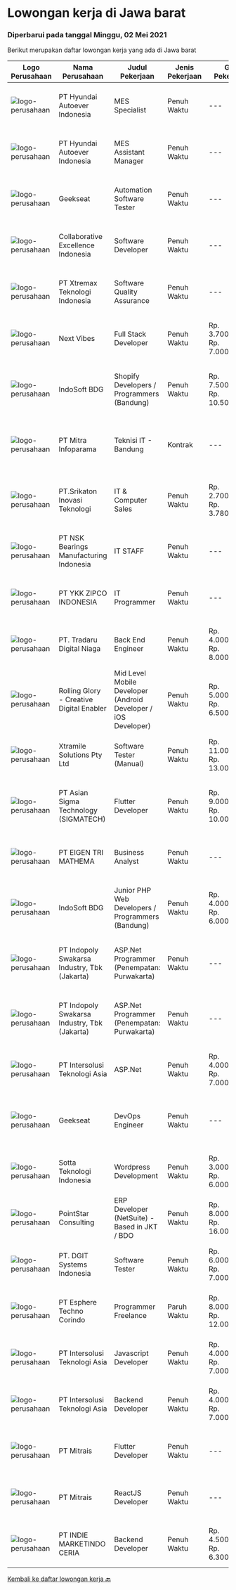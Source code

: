 
  # Lowongan kerja di Jawa barat

  ### Diperbarui pada tanggal Minggu, 02 Mei 2021

  Berikut merupakan daftar lowongan kerja yang ada di Jawa barat

  |Logo Perusahaan | Nama Perusahaan | Judul Pekerjaan | Jenis Pekerjaan | Gaji Pekerjaan | Lokasi | Deskripsi | Tanggal diunggah | Pranala |
  | -------------- | --------------- | --------------- | --------- | --------- | -------------- | ------- | ----------- | ----------- |
  |![logo-perusahaan](https://image-service-cdn.seek.com.au/f992056d5f7387e65175ea734607b8bca8b75b07/ee4dce1061f3f616224767ad58cb2fc751b8d2dc)|PT Hyundai Autoever Indonesia|MES Specialist|Penuh Waktu|---|Bekasi|Purpose of PositionResponsible of MES System, configure required changes on system derived from changes to the process / Daily support and help for...|Sabtu, 01 Mei 2021|https://www.jobstreet.co.id/id/job/mes-specialist-3514026?token=0~9363553a-80c1-48ae-be5c-d09e119ed838&sectionRank=1&jobId=jobstreet-id-job-3514026|
|![logo-perusahaan](https://image-service-cdn.seek.com.au/f992056d5f7387e65175ea734607b8bca8b75b07/ee4dce1061f3f616224767ad58cb2fc751b8d2dc)|PT Hyundai Autoever Indonesia|MES Assistant Manager|Penuh Waktu|---|Bekasi|Purpose of PositionResponsible of MES system, configure required changes on system derived from changes to the process / support and help for users of...|Sabtu, 01 Mei 2021|https://www.jobstreet.co.id/id/job/mes-assistant-manager-3514023?token=0~9363553a-80c1-48ae-be5c-d09e119ed838&sectionRank=2&jobId=jobstreet-id-job-3514023|
|![logo-perusahaan](https://image-service-cdn.seek.com.au/6ec369771236c060e2d7d7d46be9eee1432857a5/ee4dce1061f3f616224767ad58cb2fc751b8d2dc)|Geekseat|Automation Software Tester|Penuh Waktu|---|Bandung|We’re looking for an Outstanding Automation Software Tester to join our Awesome Engineering Team at Bali or Bandung.As an Automation Software Tester...|Sabtu, 01 Mei 2021|https://www.jobstreet.co.id/id/job/automation-software-tester-3508789?token=0~9363553a-80c1-48ae-be5c-d09e119ed838&sectionRank=3&jobId=jobstreet-id-job-3508789|
|![logo-perusahaan](https://image-service-cdn.seek.com.au/00c268b58ba99fc65b0b0108dd8e2d7068acfb74/ee4dce1061f3f616224767ad58cb2fc751b8d2dc)|Collaborative Excellence Indonesia|Software Developer|Penuh Waktu|---|Jawa Barat|Responsibilities: Design, coding, and testing of modules for various components of our product framework Capable of understanding and delivering...|Sabtu, 01 Mei 2021|https://www.jobstreet.co.id/id/job/software-developer-3509773?token=0~9363553a-80c1-48ae-be5c-d09e119ed838&sectionRank=4&jobId=jobstreet-id-job-3509773|
|![logo-perusahaan](https://image-service-cdn.seek.com.au/8f78238280bab3dfdfe346f1e561ec7dc9674cbe/ee4dce1061f3f616224767ad58cb2fc751b8d2dc)|PT Xtremax Teknologi Indonesia|Software Quality Assurance|Penuh Waktu|---|Bandung|As a Quality Assurance professional, you are tasked with the mission of validating the work that was done by your team. You are responsible for...|Kamis, 29 April 2021|https://www.jobstreet.co.id/id/job/software-quality-assurance-3520161?token=0~9363553a-80c1-48ae-be5c-d09e119ed838&sectionRank=5&jobId=jobstreet-id-job-3520161|
|![logo-perusahaan](https://image-service-cdn.seek.com.au/f7a99295e0bc42fc976d4aaeb878d9470e92a2f8/ee4dce1061f3f616224767ad58cb2fc751b8d2dc)|Next Vibes|Full Stack Developer|Penuh Waktu|Rp. 3.700.000-Rp. 7.000.000|Bandung|We’re looking for Full Stack Angular Developer who can create web application.Full Stack Angular Developer will work closely with our product team...|Jumat, 30 April 2021|https://www.jobstreet.co.id/id/job/full-stack-developer-3512852?token=0~9363553a-80c1-48ae-be5c-d09e119ed838&sectionRank=6&jobId=jobstreet-id-job-3512852|
|![logo-perusahaan](https://image-service-cdn.seek.com.au/18dd707e6953ca160105945d7e204ce96b16ca18/ee4dce1061f3f616224767ad58cb2fc751b8d2dc)|IndoSoft BDG|Shopify Developers / Programmers (Bandung)|Penuh Waktu|Rp. 7.500.000-Rp. 10.500.000|Bandung|Kami IndoSoft sedang membutuhkan 2-3 Shopify Developers / Programmers.  Kualifikasi :  Lulusan Diploma / S1 Pengalaman minimal 2 tahun di bidang PHP...|Jumat, 30 April 2021|https://www.jobstreet.co.id/id/job/shopify-developers-programmers-bandung-3521043?token=0~9363553a-80c1-48ae-be5c-d09e119ed838&sectionRank=7&jobId=jobstreet-id-job-3521043|
|![logo-perusahaan](https://image-service-cdn.seek.com.au/e882991b048dd6ac4129f69176834f688f4a0d67/ee4dce1061f3f616224767ad58cb2fc751b8d2dc)|PT Mitra Infoparama|Teknisi IT - Bandung|Kontrak|---|Bandung|Pendidikan minimal D3 Teknik Komputer atau setara Freshgraduate diperbolehkan melamar Mengetahui Perangkat keras pada Laptop &amp; PC Mampu memecahkan...|Kamis, 29 April 2021|https://www.jobstreet.co.id/id/job/teknisi-it-bandung-3519906?token=0~9363553a-80c1-48ae-be5c-d09e119ed838&sectionRank=8&jobId=jobstreet-id-job-3519906|
|![logo-perusahaan](https://us.123rf.com/450wm/pavelstasevich/pavelstasevich1811/pavelstasevich181101027/112815900-stock-vector-no-image-available-icon-flat-vector.jpg?ver=6)|PT.Srikaton Inovasi Teknologi|IT & Computer Sales|Penuh Waktu|Rp. 2.700.000-Rp. 3.780.000|Bandung|Usia minimal 23tahun, penampilan menarik Lulusan D3/S1 Pada jurusan Teknik Komputer/Informatika Memiliki kendaran bermotor sendiri Memiliki...|Kamis, 29 April 2021|https://www.jobstreet.co.id/id/job/it-computer-sales-3520120?token=0~9363553a-80c1-48ae-be5c-d09e119ed838&sectionRank=9&jobId=jobstreet-id-job-3520120|
|![logo-perusahaan](https://image-service-cdn.seek.com.au/ec2c750935e13ba65dca57ab19b6d121b1cbbf43/ee4dce1061f3f616224767ad58cb2fc751b8d2dc)|PT NSK Bearings Manufacturing Indonesia|IT STAFF|Penuh Waktu|---|Bekasi|REQUIREMENTS: Diploma or Bachelor Degree in Information Technology/Computer (Engineering). Preferably having 1-2 years of experience in IT...|Jumat, 30 April 2021|https://www.jobstreet.co.id/id/job/it-staff-3521504?token=0~9363553a-80c1-48ae-be5c-d09e119ed838&sectionRank=10&jobId=jobstreet-id-job-3521504|
|![logo-perusahaan](https://image-service-cdn.seek.com.au/ed718c044e0e9bf9ab8776f9c0798f2fee23f4f9/ee4dce1061f3f616224767ad58cb2fc751b8d2dc)|PT YKK ZIPCO INDONESIA|IT Programmer|Penuh Waktu|---|Bekasi|PT YKK ZIPCO INDONESIA, has been operating since 1989 in Indonesia. Today, we are entering a period of transition and stepping up to a new level of...|Jumat, 30 April 2021|https://www.jobstreet.co.id/id/job/it-programmer-3521022?token=0~9363553a-80c1-48ae-be5c-d09e119ed838&sectionRank=11&jobId=jobstreet-id-job-3521022|
|![logo-perusahaan](https://image-service-cdn.seek.com.au/d8bc4c63a537393b641d169104e1cda71b8f7837/ee4dce1061f3f616224767ad58cb2fc751b8d2dc)|PT. Tradaru Digital Niaga|Back End Engineer|Penuh Waktu|Rp. 4.000.000-Rp. 8.000.000|Bandung|Job description: Collaborate in agile software development teams Building, testing, optimizing stable and great products Maintain documentation, code...|Sabtu, 01 Mei 2021|https://www.jobstreet.co.id/id/job/back-end-engineer-3514578?token=0~9363553a-80c1-48ae-be5c-d09e119ed838&sectionRank=12&jobId=jobstreet-id-job-3514578|
|![logo-perusahaan](https://image-service-cdn.seek.com.au/102dca1c75fb558e6532d8df396235b956dd0e8e/ee4dce1061f3f616224767ad58cb2fc751b8d2dc)|Rolling Glory - Creative Digital Enabler|Mid Level Mobile Developer (Android Developer / iOS Developer)|Penuh Waktu|Rp. 5.000.000-Rp. 6.500.000|Bandung|Rolling Glory is looking for an Android / iOS Developer, who  has experience in Android / iOS application development, has experience in publishing...|Jumat, 30 April 2021|https://www.jobstreet.co.id/id/job/mid-level-mobile-developer-android-developer-ios-developer-3512904?token=0~9363553a-80c1-48ae-be5c-d09e119ed838&sectionRank=13&jobId=jobstreet-id-job-3512904|
|![logo-perusahaan](https://image-service-cdn.seek.com.au/886dbb766c5bd832cea6f1bb5b5374b094ca8917/ee4dce1061f3f616224767ad58cb2fc751b8d2dc)|Xtramile Solutions Pty Ltd|Software Tester (Manual)|Penuh Waktu|Rp. 11.000.000-Rp. 13.000.000|Jawa Barat|Join our fast growing team delivering world class business outcomes for our International business clients.This role will provide you with exciting...|Kamis, 29 April 2021|https://www.jobstreet.co.id/id/job/software-tester-manual-3520370?token=0~9363553a-80c1-48ae-be5c-d09e119ed838&sectionRank=14&jobId=jobstreet-id-job-3520370|
|![logo-perusahaan](https://image-service-cdn.seek.com.au/836b04d889a66ec831d78756cfe173308fc324a1/ee4dce1061f3f616224767ad58cb2fc751b8d2dc)|PT Asian Sigma Technology (SIGMATECH)|Flutter Developer|Penuh Waktu|Rp. 9.000.000-Rp. 10.000.000|Bogor|LOCATION : CITEUREUP, BOGORINDUSTRY : MANUFACTURINGREQUIREMENT: Proven experience as an app developer. Understanding of software development life...|Sabtu, 01 Mei 2021|https://www.jobstreet.co.id/id/job/flutter-developer-3509582?token=0~9363553a-80c1-48ae-be5c-d09e119ed838&sectionRank=15&jobId=jobstreet-id-job-3509582|
|![logo-perusahaan](https://image-service-cdn.seek.com.au/a2885aaad12cd49fb8eb442831e46fcca493b76d/ee4dce1061f3f616224767ad58cb2fc751b8d2dc)|PT EIGEN TRI MATHEMA|Business Analyst|Penuh Waktu|---|Bandung|KUALIFIKASI: Umur maksimal 30 tahun Bersedia melakukan perjalanan ke luar kota Memiliki kemampuan berkomunikasi yang baik Memiliki background IT...|Kamis, 29 April 2021|https://www.jobstreet.co.id/id/job/business-analyst-3519867?token=0~9363553a-80c1-48ae-be5c-d09e119ed838&sectionRank=16&jobId=jobstreet-id-job-3519867|
|![logo-perusahaan](https://image-service-cdn.seek.com.au/18dd707e6953ca160105945d7e204ce96b16ca18/ee4dce1061f3f616224767ad58cb2fc751b8d2dc)|IndoSoft BDG|Junior PHP Web Developers / Programmers (Bandung)|Penuh Waktu|Rp. 4.000.000-Rp. 6.000.000|Bandung|Kami IndoSoft sedang mencari 2-3 Junior PHP Web Developers / Programmers.  Kualifikasi :  Lulusan Diploma / S1 Pengalaman minimal 1 tahun di bidang...|Jumat, 30 April 2021|https://www.jobstreet.co.id/id/job/junior-php-web-developers-programmers-bandung-3521047?token=0~9363553a-80c1-48ae-be5c-d09e119ed838&sectionRank=17&jobId=jobstreet-id-job-3521047|
|![logo-perusahaan](https://image-service-cdn.seek.com.au/964a78fcf9d69832095e4376cb4df0c75b2bd6e1/ee4dce1061f3f616224767ad58cb2fc751b8d2dc)|PT Indopoly Swakarsa Industry, Tbk (Jakarta)|ASP.Net Programmer (Penempatan: Purwakarta)|Penuh Waktu|---|Purwakarta|Deskripsi Kerja : Bertanggungjawab atas ketepatan waktu pembuatan program sesuai dengan jadwal Bertanggungjawab atas kebenaran atas program yang akan...|Jumat, 30 April 2021|https://www.jobstreet.co.id/id/job/asp-net-programmer-penempatan:-purwakarta-3507708?token=0~9363553a-80c1-48ae-be5c-d09e119ed838&sectionRank=18&jobId=jobstreet-id-job-3507708|
|![logo-perusahaan](https://image-service-cdn.seek.com.au/964a78fcf9d69832095e4376cb4df0c75b2bd6e1/ee4dce1061f3f616224767ad58cb2fc751b8d2dc)|PT Indopoly Swakarsa Industry, Tbk (Jakarta)|ASP.Net Programmer (Penempatan: Purwakarta)|Penuh Waktu|---|Purwakarta|Deskripsi Kerja : Bertanggungjawab atas ketepatan waktu pembuatan program sesuai dengan jadwal Bertanggungjawab atas kebenaran atas program yang akan...|Jumat, 30 April 2021|https://www.jobstreet.co.id/id/job/asp-net-programmer-penempatan:-purwakarta-3513022?token=0~9363553a-80c1-48ae-be5c-d09e119ed838&sectionRank=19&jobId=jobstreet-id-job-3513022|
|![logo-perusahaan](https://image-service-cdn.seek.com.au/f715d3e393651de2fe5a9214d72612dd30f629b2/ee4dce1061f3f616224767ad58cb2fc751b8d2dc)|PT Intersolusi Teknologi Asia|ASP.Net|Penuh Waktu|Rp. 4.000.000-Rp. 7.000.000|Bandung|Responsibilities: Design and build applications for the Web platform. Ensure the performance, quality, and responsiveness of applications. Collaborate...|Kamis, 29 April 2021|https://www.jobstreet.co.id/id/job/asp-net-3520179?token=0~9363553a-80c1-48ae-be5c-d09e119ed838&sectionRank=20&jobId=jobstreet-id-job-3520179|
|![logo-perusahaan](https://image-service-cdn.seek.com.au/6ec369771236c060e2d7d7d46be9eee1432857a5/ee4dce1061f3f616224767ad58cb2fc751b8d2dc)|Geekseat|DevOps Engineer|Penuh Waktu|---|Bandung|Have a seat with us!  The Company:  Geekseat has combined experiences more than 10 years in IT Industry. We value Work-Life Balance. You will work in...|Sabtu, 01 Mei 2021|https://www.jobstreet.co.id/id/job/devops-engineer-3508722?token=0~9363553a-80c1-48ae-be5c-d09e119ed838&sectionRank=21&jobId=jobstreet-id-job-3508722|
|![logo-perusahaan](https://image-service-cdn.seek.com.au/d79ff051c697eefc762e7b1727b3bbab5033d55f/ee4dce1061f3f616224767ad58cb2fc751b8d2dc)|Sotta Teknologi Indonesia|Wordpress Development|Penuh Waktu|Rp. 3.000.000-Rp. 6.000.000|Bekasi|VCGamers is one of the platforms developed by PT Sotta Teknologi Indonesia. VCGamers is the most trusted and updated gaming news portal in Indonesia....|Rabu, 28 April 2021|https://www.jobstreet.co.id/id/job/wordpress-development-3510603?token=0~9363553a-80c1-48ae-be5c-d09e119ed838&sectionRank=22&jobId=jobstreet-id-job-3510603|
|![logo-perusahaan](https://image-service-cdn.seek.com.au/7a0d85c797e3a91a1f398178ab7759f497713faf/ee4dce1061f3f616224767ad58cb2fc751b8d2dc)|PointStar Consulting|ERP Developer (NetSuite) - Based in JKT / BDO|Penuh Waktu|Rp. 8.000.000-Rp. 16.000.000|Bandung|Role and Responsibilities: Involves in technical solution requirements gathering and planning. Interact with the internal team/project manager to...|Sabtu, 01 Mei 2021|https://www.jobstreet.co.id/id/job/erp-developer-netsuite-based-in-jkt-bdo-4545166/origin/my?token=0~9363553a-80c1-48ae-be5c-d09e119ed838&sectionRank=23&jobId=jobstreet-my-job-4545166|
|![logo-perusahaan](https://image-service-cdn.seek.com.au/e93bc75036be941b9c3ff3a55670cb236457b0c4/ee4dce1061f3f616224767ad58cb2fc751b8d2dc)|PT. DGIT Systems Indonesia|Software Tester|Penuh Waktu|Rp. 6.000.000-Rp. 7.000.000|Bandung|We believe work should be a fun development journey but the challenging one! Our great teams will support you to achieve that and delivering great...|Rabu, 28 April 2021|https://www.jobstreet.co.id/id/job/software-tester-3519365?token=0~9363553a-80c1-48ae-be5c-d09e119ed838&sectionRank=24&jobId=jobstreet-id-job-3519365|
|![logo-perusahaan](https://image-service-cdn.seek.com.au/ecf6f058e2b0dd1397eb13a4c78ddb6a36d3aae1/ee4dce1061f3f616224767ad58cb2fc751b8d2dc)|PT Esphere Techno Corindo|Programmer Freelance|Paruh Waktu|Rp. 8.000.000-Rp. 12.000.000|Jawa Barat|Freelance Programmer is needed / work from home with the following criteria:     Have at least 3 years of experience in the appropriate field for this...|Jumat, 30 April 2021|https://www.jobstreet.co.id/id/job/programmer-freelance-3512993?token=0~9363553a-80c1-48ae-be5c-d09e119ed838&sectionRank=25&jobId=jobstreet-id-job-3512993|
|![logo-perusahaan](https://image-service-cdn.seek.com.au/f715d3e393651de2fe5a9214d72612dd30f629b2/ee4dce1061f3f616224767ad58cb2fc751b8d2dc)|PT Intersolusi Teknologi Asia|Javascript Developer|Penuh Waktu|Rp. 4.000.000-Rp. 7.000.000|Bandung|Responsibilities:Your duties will include (but will not be limited to): Performing or directing website updates. Developing, maintaining and...|Jumat, 30 April 2021|https://www.jobstreet.co.id/id/job/javascript-developer-3521407?token=0~9363553a-80c1-48ae-be5c-d09e119ed838&sectionRank=26&jobId=jobstreet-id-job-3521407|
|![logo-perusahaan](https://image-service-cdn.seek.com.au/f715d3e393651de2fe5a9214d72612dd30f629b2/ee4dce1061f3f616224767ad58cb2fc751b8d2dc)|PT Intersolusi Teknologi Asia|Backend Developer|Penuh Waktu|Rp. 4.000.000-Rp. 7.000.000|Bandung|Responsibilities:Your duties will include (but will not be limited to): Performing or directing website updates. Developing, maintaining and...|Jumat, 30 April 2021|https://www.jobstreet.co.id/id/job/backend-developer-3521409?token=0~9363553a-80c1-48ae-be5c-d09e119ed838&sectionRank=27&jobId=jobstreet-id-job-3521409|
|![logo-perusahaan](https://image-service-cdn.seek.com.au/873c75fc9ed6df00967320d343e4e2a794129d8b/ee4dce1061f3f616224767ad58cb2fc751b8d2dc)|PT Mitrais|Flutter Developer|Penuh Waktu|---|Bandung|Build your Career with Mitrais !  We're looking for experienced Flutter Developer to be part of our team. What will you be doing?  Liase with...|Jumat, 30 April 2021|https://www.jobstreet.co.id/id/job/flutter-developer-3507780?token=0~9363553a-80c1-48ae-be5c-d09e119ed838&sectionRank=28&jobId=jobstreet-id-job-3507780|
|![logo-perusahaan](https://image-service-cdn.seek.com.au/873c75fc9ed6df00967320d343e4e2a794129d8b/ee4dce1061f3f616224767ad58cb2fc751b8d2dc)|PT Mitrais|ReactJS Developer|Penuh Waktu|---|Bandung|We're urgently looking for experienced ReactJS Developers to be part of our team for an immediate start.Our client is a consultancy focused company...|Jumat, 30 April 2021|https://www.jobstreet.co.id/id/job/reactjs-developer-3521433?token=0~9363553a-80c1-48ae-be5c-d09e119ed838&sectionRank=29&jobId=jobstreet-id-job-3521433|
|![logo-perusahaan](https://image-service-cdn.seek.com.au/592c4ba1cde51719049b1aff79d718b57696904b/ee4dce1061f3f616224767ad58cb2fc751b8d2dc)|PT INDIE MARKETINDO CERIA|Backend Developer|Penuh Waktu|Rp. 4.500.000-Rp. 6.300.000|Bandung|kandidat maksimal 35 tahun,disiplin, bertanggung jawab dan terbiasa bekerja dalam timdiutamakan pernah membuat atau mengerti mengenai ERP...|Jumat, 30 April 2021|https://www.jobstreet.co.id/id/job/backend-developer-3512724?token=0~9363553a-80c1-48ae-be5c-d09e119ed838&sectionRank=30&jobId=jobstreet-id-job-3512724|


  [Kembali ke daftar lowongan kerja 🔙](../README.md#daftar-lowongan-kerja)
  